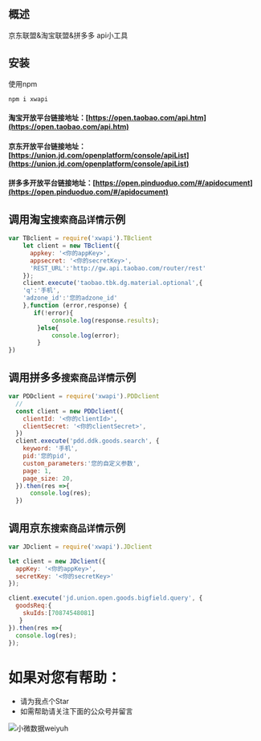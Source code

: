 ## 概述
 京东联盟&淘宝联盟&拼多多 api小工具

## 安装
使用npm
```shell
npm i xwapi
```

#### 淘宝开放平台链接地址：[https://open.taobao.com/api.htm](https://open.taobao.com/api.htm)

#### 京东开放平台链接地址：[https://union.jd.com/openplatform/console/apiList](https://union.jd.com/openplatform/console/apiList)

#### 拼多多开放平台链接地址：[https://open.pinduoduo.com/#/apidocument](https://open.pinduoduo.com/#/apidocument)

## 调用淘宝`搜索商品详情`示例
```javascript
var TBclient = require('xwapi').TBclient
	let client = new TBclient({
	  appkey: '<你的appKey>',
	  appsecret: '<你的secretKey>',
	  'REST_URL':'http://gw.api.taobao.com/router/rest'
	});
	client.execute('taobao.tbk.dg.material.optional',{
	'q':'手机',
	'adzone_id':'您的adzone_id'
	},function (error,response) {
	   if(!error){
		    console.log(response.results);
		}else{
			console.log(error);
		}
})
```

## 调用拼多多`搜索商品详情`示例

```javascript
var PDDclient = require('xwapi').PDDclient
  //
  const client = new PDDclient({
    clientId: '<你的clientId>',
    clientSecret: '<你的clientSecret>',
  })
  client.execute('pdd.ddk.goods.search', {
    keyword: '手机',
    pid:'您的pid',
    custom_parameters:'您的自定义参数',
    page: 1,
    page_size: 20,
  }).then(res =>{
      console.log(res);
  })
```

## 调用京东`搜索商品详情`示例
```javascript
var JDclient = require('xwapi').JDclient

let client = new JDclient({
  appKey: '<你的appKey>',
  secretKey: '<你的secretKey>'
});

client.execute('jd.union.open.goods.bigfield.query', {
  goodsReq:{
    skuIds:[70874548081]
   }
}).then(res =>{
  console.log(res);
});
```

# 如果对您有帮助：

- 请为我点个Star
- 如需帮助请关注下面的公众号并留言


![小微数据weiyuh](http://www.weiyuh.cn/weiyuh/gzh.jpg)
